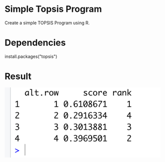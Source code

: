 # Simple Topsis Program

Create a simple TOPSIS Program using R.

# Dependencies

install.packages("topsis")

# Result

<img width="677" alt="result1" src="https://github.com/VatsalNanda/TOPSIS/blob/main/Topsis%20simple%20Program/Result.png">
